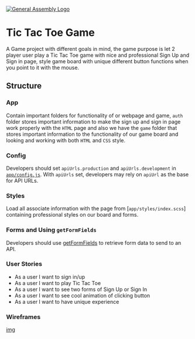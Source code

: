 [![General Assembly Logo](https://camo.githubusercontent.com/1a91b05b8f4d44b5bbfb83abac2b0996d8e26c92/687474703a2f2f692e696d6775722e636f6d2f6b6538555354712e706e67)](https://generalassemb.ly/education/web-development-immersive)

# Tic Tac Toe Game 

A Game project with different goals in mind, the game purpose is let 2 player user play a Tic Tac Toe game with nice and  professional Sign Up and Sign in page, style game board with unique different button functions when you point to it with the mouse.

## Structure

### App

Contain important folders for functionality of or webpage and game, `auth` folder stores important information to make the sign up and sign in page work properly with the `HTML` page and also we have the `game` folder that stores important information to the functionality of our game board and looking and working with both `HTML` and `CSS` style.

### Config

Developers should set `apiUrls.production` and `apiUrls.development` in
[`app/config.js`](app/config.js).  With
`apiUrls` set, developers may rely on `apiUrl` as the base for API
URLs.

### Styles

Load all associate information with the page from [`app/styles/index.scss`] containing professional styles on our board and forms.

### Forms and Using `getFormFields`

Developers should use [getFormFields](get-form-fields.md) to retrieve form data
to send to an API.


### User Stories 

- As a user I want to sign in/up
- As a user I want to play Tic Tac Toe
- As a user I want to see two forms of Sign Up or Sign In
- As a user I want to see cool animation of clicking button 
- As a user I want to have unique experience 



### Wireframes 

[img](app/images/Screen%20Shot%202021-10-09%20at%2010.43.19%20AM.png)
